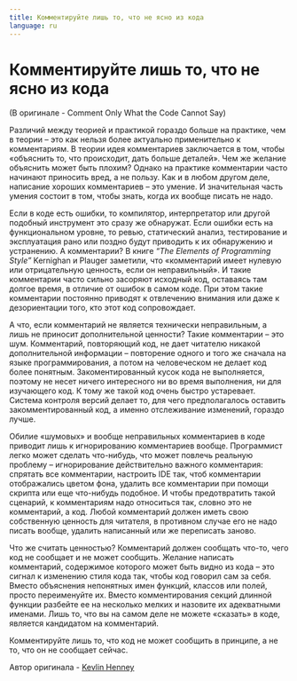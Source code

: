 ```yaml
---
title: Комментируйте лишь то, что не ясно из кода
language: ru
---
```


# Комментируйте лишь то, что не ясно из кода
(В оригинале - Comment Only What the Code Cannot Say)

Различий между теорией и практикой гораздо больше на практике, чем в теории – это как нельзя более актуально применительно к комментариям. В теории идея комментариев заключается в том, чтобы «объяснить то, что происходит, дать больше деталей». Чем же желание объяснить может быть плохим? Однако на практике комментарии часто начинают приносить вред, а не пользу. Как и в любом другом деле, написание хороших комментариев – это умение. И значительная часть умения состоит в том, чтобы знать, когда их вообще писать не надо.

Если в коде есть ошибки, то компилятор, интерпретатор или другой подобный инструмент это сразу же обнаружат. Если ошибки есть на функциональном уровне, то ревью, статический анализ, тестирование и эксплуатация рано или поздно будут приводить к их обнаружению и устранению. А комментарии? В книге *“The Elements of Programming Style”* Kernighan и Plauger заметили, что «комментарий имеет нулевую или отрицательную ценность, если он неправильный». И такие комментарии часто сильно засоряют исходный код, оставаясь там долгое время, в отличие от ошибок в самом коде. При этом такие комментарии постоянно приводят к отвлечению внимания или даже к дезориентации того, кто этот код сопровождает.

А что, если комментарий не является технически неправильным, а лишь не приносит дополнительной ценности? Такие комментарии – это шум. Комментарий, повторяющий код, не дает читателю никакой дополнительной информации – повторение одного и того же сначала на языке программирования, а потом на человеческом не делает код более понятным. Закоментированный кусок кода не выполняется, поэтому не несет ничего интересного ни во время выполнения, ни для изучающего код. К тому же такой код очень быстро устаревает. Система контроля версий делает то, для чего предполагалось оставить закомментированный код, а именно отслеживание изменений, гораздо лучше.

Обилие «шумовых» и вообще неправильных комментариев в коде приводит лишь к игнорированию комментариев вообще. Программист легко может сделать что-нибудь, что может повлечь реальную проблему – игнорирование действительно важного комментария: спрятать все комментарии, настроить IDE так, чтоб комментарии отображались цветом фона, удалить все комментарии при помощи скрипта или еще что-нибудь подобное. И чтобы предотвратить такой сценарий, к комментариям надо относиться так, словно это не комментарий, а код. Любой комментарий должен иметь свою собственную ценность для читателя, в противном случае его не надо писать вообще, удалить написанный или же переписать заново.

Что же считать ценностью? Комментарий должен сообщать что-то, чего код не сообщает и не может сообщить. Желание написать комментарий, содержимое которого может быть видно из кода – это сигнал к изменению стиля кода так, чтобы код говорил сам за себя. Вместо объяснения непонятных имен функций, классов или полей, просто переименуйте их. Вместо комментирования секций длинной функции разбейте ее на несколько мелких и назовите их адекватными именами. Лишь то, что вы на самом деле не можете «сказать» в коде, является кандидатом на комментарий.

Комментируйте лишь то, что код не может сообщить в принципе, а не то, что он не сообщает сейчас.

Автор оригинала - [Kevlin Henney](http://programmer.97things.oreilly.com/wiki/index.php/Kevlin_Henney)
